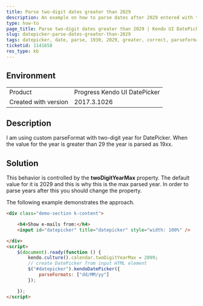 ```yaml
---
title: Parse two-digit dates greater than 2029
description: An example on how to parse dates after 2029 entered with two digits.  
type: how-to
page_title: Parse two-digit dates greater than 2029 | Kendo UI DatePicker
slug: datepicker-parse-dates-greater-than-2029
tags: datepicker, date, parse, 1930, 2029, greater, correct, parseformat, after, century
ticketid: 1141658
res_type: kb
---
```


## Environment

<table>
 <tr>
  <td>Product</td>
  <td>Progress Kendo UI DatePicker</td>
 </tr>
 <tr>
  <td>Created with version</td>
  <td>2017.3.1026</td>
 </tr>
</table>


## Description

I am using custom parseFormat with two-digit year for DatePicker. When the value for the year is greater than 29 the year is parsed as 19xx.

## Solution

This behavior is controlled by the **twoDigitYearMax** property. The default value for it is 2029 and this is why this is the max parsed year. In order to parse years after this you should change the property. 

The following example demonstrates the approach.

```html
<div class="demo-section k-content">

    <h4>Show e-mails from:</h4>
    <input id="datepicker" title="datepicker" style="width: 100%" />

</div>
<script>
    $(document).ready(function () {
        kendo.culture().calendar.twoDigitYearMax = 2099;
        // create DatePicker from input HTML element
        $("#datepicker").kendoDatePicker({
            parseFormats: ["dd/MM/yy"]
        });

    });
</script>
```
